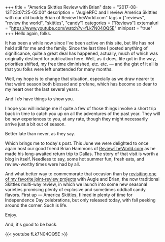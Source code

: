 +++
title = "America Skittles Review with Brian"
date = "2017-08-13T23:07:25-05:00"
description = "AugieRFC and I review America Skittles with our old buddy Brian of ReviewTheWorld.com"
tags = ["reviews", "review the world", "skittles", "candy"]
categories = ["Reviews"]
externalurl = "https://www.youtube.com/watch?v=fLk7N04OQ5E"
minipost = "true"
+++
Hello again, folks.

It has been a while now since I've been active on this site, but life has not held still for me and the family. Since the last time I posted anything of significance, quite a great deal has happened, actually, much of which was originally destined for publication here. Well, as it does, life got in the way, priorities shifted, my free time diminished, etc. etc. — and the gist of it all is that you folks were left unattended for many months. 

Well, my hope is to change that situation, especially as we draw nearer to that weird season both blessed and profane, which has become so dear to my heart over the last several years. 

And I _do_ have things to show you.

I hope you will indulge me if quite a few of those things involve a short trip back in time to catch you up on all the adventures of the past year. They will be new experiences to you, at any rate, though they might necessarily arrive just a bit out of season.

Better late than never, as they say.

Which brings me to today's post. This June we were delighted to once again host our good friend Brian Hammons of [ReviewTheWorld.com](http://www.reviewtheworld.com/) as he made his long-awaited return trip to Dallas. The story of that visit is worth a blog in itself. Needless to say, some hot summer fun, fresh eats, and review-worthy times were had by all.

And what better way to commemorate that occasion than by [revisiting one of my favorite joint-review projects](http://www.reviewtheworld.com/2015/04/skittles-four-ways.html) with Augie and Brian, the now traditional Skittles multi-way review, in which we launch into some new seasonal varieties promising plenty of explosive and sometimes oddball candy flavors. First up — America Skittles, filmed in plenty of time for Independence Day celebrations, but only released today, with fall peeking around the corner. Such is life.

Enjoy. 

And, it's good to be back.

{{< youtube fLk7N04OQ5E >}}